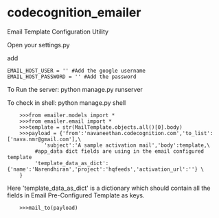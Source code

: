 codecognition_emailer
=====================

Email Template Configuration Utility

Open your settings.py

add

	EMAIL_HOST_USER = '' #Add the google username
	EMAIL_HOST_PASSWORD = '' #Add the password 
	
To Run the server:
python manage.py runserver



To check in shell:
python manage.py shell

		>>>from emailer.models import *
		>>>from emailer.email import *
		>>>template = str(MailTemplate.objects.all()[0].body)
		>>>payload = {'from':'navaneethan.codecognition.com','to_list':['nava.nmr@gmail.com'],\
            	'subject':'A sample activation mail','body':template,\
          	 #app_data dict fields are using in the email configured template
          	 'template_data_as_dict':{'name':'Narendhiran','project':'hqfeeds','activation_url':''} \
        }
	

Here 'template_data_as_dict' is a dictionary which should contain all the fields in Email Pre-Configured Template as keys.

		>>>mail_to(payload)

